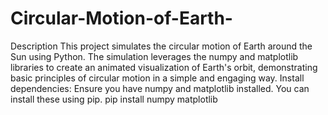# Circular-Motion-of-Earth-

Description
This project simulates the circular motion of Earth around the Sun using Python. The simulation leverages the numpy and matplotlib libraries to create an animated visualization of Earth's orbit, demonstrating basic principles of circular motion in a simple and engaging way.
Install dependencies: Ensure you have numpy and matplotlib installed. You can install these using pip.
pip install numpy matplotlib
